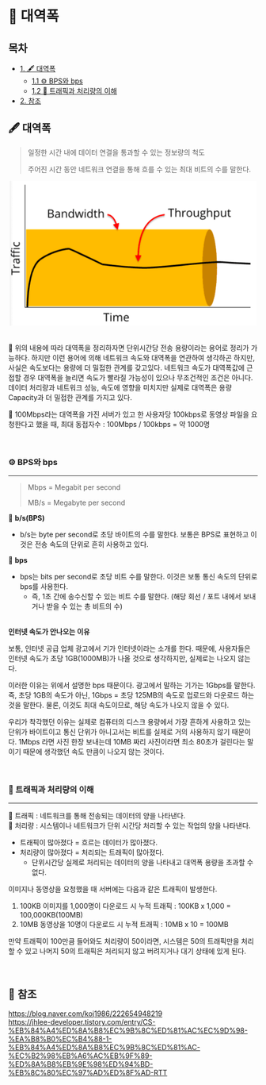 # 📖 대역폭

## 목차

- [1. 🖋 대역폭](#-대역폭)
  - [1.1 ⚙️ BPS와 bps](#-bps와-bps)
  - [1.2 🚧 트래픽과 처리량의 이해](#-트래픽과-처리량의-이해)
- [2. 참조](#-참조)

## 🖋 대역폭

> 일정한 시간 내에 데이터 연결을 통과할 수 있는 정보량의 척도
>
> 주어진 시간 동안 네트워크 연결을 통해 흐를 수 있는 최대 비트의 수를 말한다.

<div align="center">
    <img src = "./img/network_bandwidth_1.png" alt="대역폭 이미지" width="500">
</div> 

<br/>

🔹 위의 내용에 따라 대역폭을 정리하자면 단위시간당 전송 용량이라는 용어로 정리가 가능하다. 하지만 이런 용어에 의해 네트워크 속도와 대역폭을 연관하여 생각하곤 하지만, 사실은 속도보다는 용량에 더 밀접한 관계를 갖고있다. 네트워크 속도가 대역폭값에 근접할 경우 대역폭을 늘리면 속도가 빨라질 가능성이 있으나 무조건적인 조건은 아니다. 데이터 처리량과 네트워크 성능, 속도에 영향을 미치지만 실제로 대역폭은 용량Capacity과 더 밀접한 관계를 가지고 있다.

🔹 100Mbps라는 대역폭을 가진 서버가 있고 한 사용자당 100kbps로 동영상 파일을 요청한다고 했을 때, 최대 동접자수 : 100Mbps / 100kbps = 약 1000명

<br/>

### ⚙️ BPS와 bps

---

> Mbps = Megabit per second
> 
> MB/s = Megabyte per second

🔹 **b/s(BPS)**
- b/s는 byte per second로 초당 바이트의 수를 말한다. 보통은 BPS로 표현하고 이것은 전송 속도의 단위로 흔히 사용하고 있다.

🔹 **bps**
- bps는 bits per second로 초당 비트 수를 말한다. 이것은 보통 통신 속도의 단위로 bps를 사용한다.
    - 즉, 1초 간에 송수신할 수 있는 비트 수를 말한다. (해당 회선 / 포트 내에서 보내거나 받을 수 있는 총 비트의 수) <br/><br/>

**인터넷 속도가 안나오는 이유**

보통, 인터넷 공급 업체 광고에서 기가 인터넷이라는 소개를 한다. 때문에, 사용자들은 인터넷 속도가 초당 1GB(1000MB)가 나올 것으로 생각하지만, 실제로는 나오지 않는다.

이러한 이유는 위에서 설명한 bps 때문이다. 광고에서 말하는 기가는 1Gbps를 말한다. 즉, 초당 1GB의 속도가 아닌, 1Gbps = 초당 125MB의 속도로 업로드와 다운로드 하는 것을 말한다. 물론, 이것도 최대 속도이므로, 해당 속도가 나오지 않을 수 있다.

우리가 착각했던 이유는 실제로 컴퓨터의 디스크 용량에서 가장 흔하게 사용하고 있는 단위가 바이트이고 통신 단위가 아니고서는 비트를 실제로 거의 사용하지 않기 때문이다. 1Mbps 라면 사진 한장 보내는데 10MB 짜리 사진이라면 최소 80초가 걸린다는 말이기 때문에 생각했던 속도 만큼이 나오지 않는 것이다.

<br/>

### 🚧 트래픽과 처리량의 이해

---

🔹 트래픽 : 네트워크를 통해 전송되는 데이터의 양을 나타낸다. <br/>
🔹 처리량 : 시스템이나 네트워크가 단위 시간당 처리할 수 있는 작업의 양을 나타낸다.

- 트래픽이 많아졌다 = 흐르는 데이터가 많아졌다.
- 처리량이 많아졌다 = 처리되는 트래픽이 많아졌다.
    - 단위시간당 실제로 처리되는 데이터의 양을 나타내고 대역폭 용량을 초과할 수 없다. <br/>

이미지나 동영상을 요청했을 때 서버에는 다음과 같은 트래픽이 발생한다.

1. 100KB 이미지를 1,000명이 다운로드 시 누적 트래픽 : 100KB x 1,000 = 100,000KB(100MB)
2. 10MB 동영상을 10명이 다운로드 시 누적 트래픽 : 10MB x 10 = 100MB

만약 트래픽이 100만큼 들어와도 처리량이 50이라면, 시스템은 50의 트래픽만을 처리할 수 있고 나머지 50의 트래픽은 처리되지 않고 버려지거나 대기 상태에 있게 된다.

<br/>

## 📸 참조

https://blog.naver.com/koj1986/222654948219 <br/>
https://jhlee-developer.tistory.com/entry/CS-%EB%84%A4%ED%8A%B8%EC%9B%8C%ED%81%AC%EC%9D%98-%EA%B8%B0%EC%B4%88-1-%EB%84%A4%ED%8A%B8%EC%9B%8C%ED%81%AC-%EC%B2%98%EB%A6%AC%EB%9F%89-%ED%8A%B8%EB%9E%98%ED%94%BD-%EB%8C%80%EC%97%AD%ED%8F%AD-RTT

